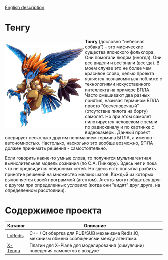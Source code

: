 [English description](README.md)


# Тенгу

<p style="float: left; " >
    <img src="images/Unit_ills_full_40083.png" width="256" /> 
</p> 

**Тэнгу** (дословно "небесная собака") - это мифические существа японского фольклора. Они помогали людям (иногда).
Они все видели и все знали (всегда). В моем случае это не более чем красивое слово, целью проекта является
познакомиться поближе с технологиями искусственного интеллекта на примере БПЛА. Часто смешивают два разных 
понятия, называя термином БПЛА просто "бесчеловечный" (отсутствие пилота на борту) самолет. Но при этом
самолет пилотируется человеком с земли по радиоканалу и по картинке с видеокамеры. Данный проект оперирует
несколько другим пониманием термина БПЛА, а именно - автономностью. Настолько, насколько это вообще возможно,
БПЛА должен принимать решения - самостоятельно.

Если говорить какие-то умные слова, то получится мультиагентная вычислительная модель сознания (по С.А. Пинкеру). 
Здесь нет и пока что не предвидится нейронных сетей. Но здесь есть попытка разбить принятие решений на множество 
мелких шагов. Каждый из которых выполняется своей программой (агентом). Агенты могут общаться друг с другом при 
определенных условиях (когда они "видят" друг друга, на определенном расстоянии).

# Содержимое проекта

| Каталог | Описание |
| --- | --- |
| [LoRedis](https://github.com/unclesal/tengu/blob/master/tengu/loredis/README.ru.md) | C++ / Qt обертка для PUB/SUB механизма Redis.IO, механизм обмена сообщениями между агентами. |
| [X-Tengu](https://github.com/unclesal/tengu/blob/master/simulators/xplane/xtengu/README.ru.md) | Плагин для X-Plane для моделирования (симуляции) поведения самолетов в воздухе |


    





